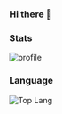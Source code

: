 ### Hi there 👋

### Stats
![profile](https://github-readme-stats.vercel.app/api?username=Usernob&show_icons=true&include_all_commits=true&theme=tokyonight&cache_seconds=3200)

### Language
![Top Lang](https://github-readme-stats.vercel.app/api/top-langs/?username=Usernob&layout=compact&theme=nightowl)
<!--
**Kyaede/Kyaede** is a ✨ _special_ ✨ repository because its `README.md` (this file) appears on your GitHub profile.

Here are some ideas to get you started:

- 🔭 I’m currently working on ...
- 🌱 I’m currently learning ...
- 👯 I’m looking to collaborate on ...
- 🤔 I’m looking for help with ...
- 💬 Ask me about ...
- 📫 How to reach me: ...
- 😄 Pronouns: ...
- ⚡ Fun fact: ...
-->
